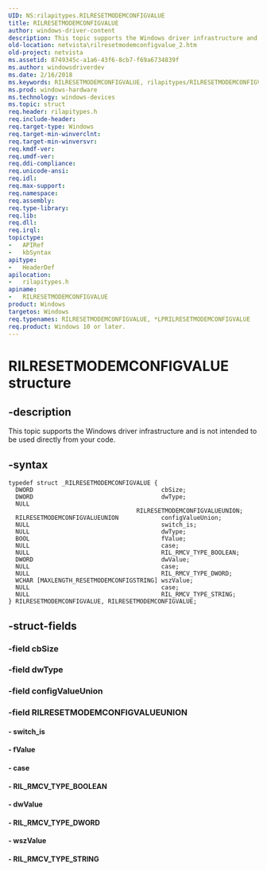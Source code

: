 ```yaml
---
UID: NS:rilapitypes.RILRESETMODEMCONFIGVALUE
title: RILRESETMODEMCONFIGVALUE
author: windows-driver-content
description: This topic supports the Windows driver infrastructure and is not intended to be used directly from your code.
old-location: netvista\rilresetmodemconfigvalue_2.htm
old-project: netvista
ms.assetid: 8749345c-a1a6-43f6-8cb7-f69a6734839f
ms.author: windowsdriverdev
ms.date: 2/16/2018
ms.keywords: RILRESETMODEMCONFIGVALUE, rilapitypes/RILRESETMODEMCONFIGVALUE, netvista.rilresetmodemconfigvalue_2, *LPRILRESETMODEMCONFIGVALUE, RILRESETMODEMCONFIGVALUE structure [Network Drivers Starting with Windows Vista]
ms.prod: windows-hardware
ms.technology: windows-devices
ms.topic: struct
req.header: rilapitypes.h
req.include-header: 
req.target-type: Windows
req.target-min-winverclnt: 
req.target-min-winversvr: 
req.kmdf-ver: 
req.umdf-ver: 
req.ddi-compliance: 
req.unicode-ansi: 
req.idl: 
req.max-support: 
req.namespace: 
req.assembly: 
req.type-library: 
req.lib: 
req.dll: 
req.irql: 
topictype:
-	APIRef
-	kbSyntax
apitype:
-	HeaderDef
apilocation:
-	rilapitypes.h
apiname:
-	RILRESETMODEMCONFIGVALUE
product: Windows
targetos: Windows
req.typenames: RILRESETMODEMCONFIGVALUE, *LPRILRESETMODEMCONFIGVALUE
req.product: Windows 10 or later.
---
```


# RILRESETMODEMCONFIGVALUE structure


## -description


This topic supports the Windows driver infrastructure and is not intended to be used directly from your code. 


## -syntax


````
typedef struct _RILRESETMODEMCONFIGVALUE {
  DWORD                                    cbSize;
  DWORD                                    dwType;
  NULL                                     RILRESETMODEMCONFIGVALUEUNION;
  RILRESETMODEMCONFIGVALUEUNION            configValueUnion;
  NULL                                     switch_is;
  NULL                                     dwType;
  BOOL                                     fValue;
  NULL                                     case;
  NULL                                     RIL_RMCV_TYPE_BOOLEAN;
  DWORD                                    dwValue;
  NULL                                     case;
  NULL                                     RIL_RMCV_TYPE_DWORD;
  WCHAR [MAXLENGTH_RESETMODEMCONFIGSTRING] wszValue;
  NULL                                     case;
  NULL                                     RIL_RMCV_TYPE_STRING;
} RILRESETMODEMCONFIGVALUE, RILRESETMODEMCONFIGVALUE;
````


## -struct-fields




### -field cbSize


### -field dwType


### -field configValueUnion


### -field RILRESETMODEMCONFIGVALUEUNION


#### - switch_is


#### - fValue


#### - case


#### - RIL_RMCV_TYPE_BOOLEAN


#### - dwValue


#### - RIL_RMCV_TYPE_DWORD


#### - wszValue


#### - RIL_RMCV_TYPE_STRING

